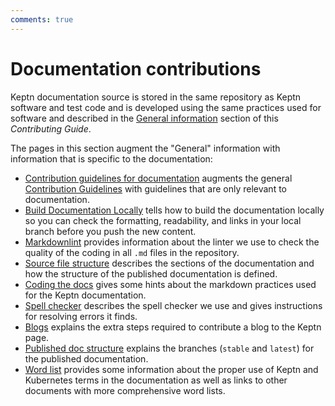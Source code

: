 ```yaml
---
comments: true
---
```


# Documentation contributions

Keptn documentation source is stored in the same repository
as Keptn software and test code
and is developed using the same practices used for software
and described in the
[General information](../general/index.md) section
of this *Contributing Guide*.

The pages in this section augment the "General" information
with information that is specific to the documentation:

- [Contribution guidelines for documentation](contrib-guidelines-docs.md)
  augments the general
  [Contribution Guidelines](../general/contrib-guidelines-gen.md)
  with guidelines that are only relevant to documentation.
- [Build Documentation Locally](local-building.md)
  tells how to build the documentation locally
  so you can check the formatting, readability, and links
  in your local branch before you push the new content.
- [Markdownlint](markdownlint.md) provides information
  about the linter we use to check the quality of the coding
  in all `.md` files in the repository.
- [Source file structure](source-file-structure.md)
  describes the sections of the documentation
  and how the structure of the published documentation is defined.
- [Coding the docs](code-docs.md) gives some hints
  about the markdown practices used for the Keptn documentation.
- [Spell checker](spell-check.md) describes the spell checker we use
  and gives instructions for resolving errors it finds.
- [Blogs](blog.md) explains the extra steps required
  to contribute a blog to the Keptn page.
- [Published doc structure](publish.md) explains
  the branches (`stable` and `latest`) for the published documentation.
- [Word list](word-list.md) provides some information about the proper
  use of Keptn and Kubernetes terms in the documentation
  as well as links to other documents with more comprehensive word lists.
